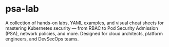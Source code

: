 # psa-lab
A collection of hands-on labs, YAML examples, and visual cheat sheets for mastering Kubernetes security — from RBAC to Pod Security Admission (PSA), network policies, and more. Designed for cloud architects, platform engineers, and DevSecOps teams.
